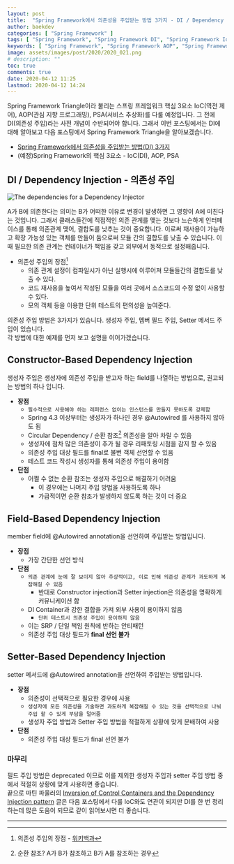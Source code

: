 ```yaml
---
layout: post
title:  "Spring Framework에서 의존성을 주입받는 방법 3가지 - DI / Dependency Injection"
author: baekdev
categories: [ "Spring Framework" ]
tags: [ "Spring Framework", "Spring Framework DI", "Spring Framework IoC" ]
keywords: [ "Spring Framework", "Spring Framework AOP", "Spring Framework IoC", "Spring Framework PSA", "Spring Framework DI", "스프링 IoC", "스프링 AOP", "스프링 PSA" ]
image: assets/images/post/2020/2020_021.png  
# description: ""  
toc: true
comments: true  
date: 2020-04-12 11:25  
lastmod: 2020-04-12 14:24   
---   
```


Spring Framework Triangle이라 불리는 스프링 프레임워크 핵심 3요소 IoC(역전 제어), AOP(관심 지향 프로그래밍), PSA(서비스 추상화)를 다룰 예정입니다. 
그 전에 DI(의존성 주입)라는 사전 개념이 수반되어야 합니다. 그래서 이번 포스팅에서는 DI에 대해 알아보고 다음 포스팅에서 Spring Framework Triangle을 알아보겠습니다.  

- <a href="{{site.url}}{{site.baseUrl}}/post/21" target="_blank">Spring Framework에서 의존성을 주입받는 방법(DI) 3가지</a>  
- (예정)Spring Framework의 핵심 3요소 - IoC(DI), AOP, PSA  


## DI / Dependency Injection - 의존성 주입  

![The dependencies for a Dependency Injector](https://martinfowler.com/articles/injection/injector.gif)  

A가 B에 의존한다는 의미는 B가 어떠한 이유로 변경이 발생하면 그 영향이 A에 미친다는 것입니다. 그래서 클래스들간에 직접적인 의존 관계를 맺는 것보다 느슨하게 인터페이스를 통해 의존관계 맺어, 결합도를 낮추는 것이 중요합니다. 이로써 재사용이 가능하고 확장 가능성 있는 객체를 만들어 둠으로써 모듈 간의 결합도를 낮출 수 있습니다. 이때 필요한 의존 관계는 컨테이너가 책임을 갖고 외부에서 동적으로 설정해줍니다.  

- 의존성 주입의 장점[^1] 
    - 의존 관계 설정이 컴파일시가 아닌 실행시에 이루어져 모듈들간의 결합도를 낮출 수 있다.  
    - 코드 재사용을 높여서 작성된 모듈을 여러 곳에서 소스코드의 수정 없이 사용할 수 있다.  
    - 모의 객체 등을 이용한 단위 테스트의 편의성을 높여준다.  
 
의존성 주입 방법은 3가지가 있습니다. 생성자 주입, 멤버 필드 주입, Setter 메서드 주입이 있습니다.  
각 방법에 대한 예제를 먼저 보고 설명을 이어가겠습니다.  

<script src="https://gist.github.com/baekdev/29377a1adf6eb7e93c8aa26fdaec5b28.js"></script>  
 
## Constructor-Based Dependency Injection  
생성자 주입은 생성자에 의존성 주입을 받고자 하는 field를 나열하는 방법으로, 권고되는 방법의 하나 입니다.  

- **장점**  
    - `필수적으로 사용해야 하는 레퍼런스 없이는 인스턴스를 만들지 못하도록 강제함`    
    - Spring 4.3 이상부터는 생성자가 하나인 경우 @Autowired 를 사용하지 않아도 됨  
    - Circular Dependency / 순환 참조[^2] 의존성을 알아 차릴 수 있음  
    - 생성자에 점차 많은 의존성이 추가 될 경우 리패토링 시점을 감지 할 수 있음  
    - 의존성 주입 대상 필드를 final로 불변 객체 선언할 수 있음  
    - 테스트 코드 작성시 생성자를 통해 의존성 주입이 용이함  
- **단점**
    - 어쩔 수 없는 순환 참조는 생성자 주입으로 해결하기 어려움   
        - 이 경우에는 나머지 주입 방법을 사용하도록 하나  
        - 가급적이면 순환 참조가 발생하지 않도록 하는 것이 더 중요  

## Field-Based Dependency Injection  
member field에 @Autowired annotation을 선언하여 주입받는 방법입니다.    

- **장점** 
    - 가장 간단한 선언 방식  
- **단점**  
    - `의존 관계에 눈에 잘 보이지 않아 추상적이고, 이로 인해 의존성 관계가 과도하게 복잡해질 수 있음`  
        - 반대로 Constructor injection과 Setter injection은 의존성을 명확하게 커뮤니케이션 함  
    - DI Container과 강한 결합을 가져 외부 사용이 용이하지 않음
        - `단위 테스트시 의존성 주입이 용이하지 않음`  
    - 이는 SRP / 단일 책임 원칙에 반하는 안티패턴  
    - 의존성 주입 대상 필드가 **final 선언 불가**  

## Setter-Based Dependency Injection   
setter 메서드에 @Autowired annotation을 선언하여 주입받는 방법입니다.    

- **장점**  
    - 의존성이 선택적으로 필요한 경우에 사용
    - `생성자에 모든 의존성을 기술하면 과도하게 복잡해질 수 있는 것을 선택적으로 나눠 주입 할 수 있게 부담을 덜어줌`  
    - 생성자 주입 방법과 Setter 주입 방법을 적절하게 상황에 맞게 분배하여 사용        
- **단점**  
    - 의존성 주입 대상 필드가 final 선언 불가  


### 마무리  

필드 주입 방법은 deprecated 이므로 이를 제외한 생성자 주입과 setter 주입 방법 중에서 적절히 상황에 맞게 사용하면 좋습니다.  
끝으로 마틴 파울러의 <a href="https://martinfowler.com/articles/injection.html" target="_blank">Inversion of Control Containers and the Dependency Injection pattern</a> 글은 다음 포스팅에서 다룰 IoC와도 연관이 되지만 DI를 한 번 정리하는데 많은 도움이 되므로 같이 읽어보시면 더 좋습니다.    

---  
[^1]: 의존성 주입의 장점 - <a href="https://ko.wikipedia.org/wiki/%EC%9D%98%EC%A1%B4%EC%84%B1_%EC%A3%BC%EC%9E%85" target="_blank">위키백과</a>    
[^2]: 순환 참조? A가 B가 참조하고 B가 A를 참조하는 경우    